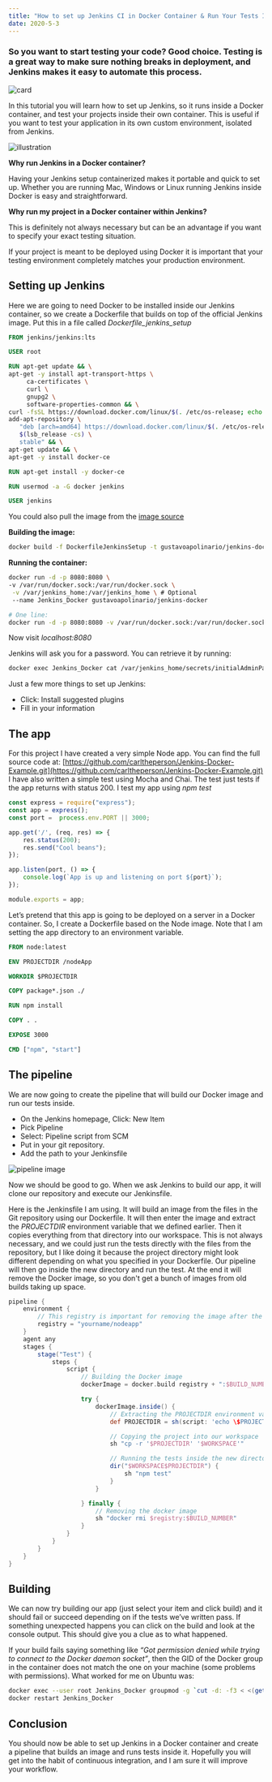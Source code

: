 ```yaml
---
title: "How to set up Jenkins CI in Docker Container & Run Your Tests Inside Their Own Container"
date: 2020-5-3
---
```


### So you want to start testing your code? Good choice. Testing is a great way to make sure nothing breaks in deployment, and Jenkins makes it easy to automate this process.

![card](/media/jenkins-in-docker-and-tests-inside-own-container/card.jpeg)

In this tutorial you will learn how to set up Jenkins, so it runs inside a Docker container, and test your projects inside their own container. This is useful if you want to test your application in its own custom environment, isolated from Jenkins.

![illustration](/media/jenkins-in-docker-and-tests-inside-own-container/illustration.jpeg)

**Why run Jenkins in a Docker container?**

Having your Jenkins setup containerized makes it portable and quick to set up. Whether you are running Mac, Windows or Linux running Jenkins inside Docker is easy and straightforward.

**Why run my project in a Docker container within Jenkins?**

This is definitely not always necessary but can be an advantage if you want to specify your exact testing situation.

If your project is meant to be deployed using Docker it is important that your testing environment completely matches your production environment.

## Setting up Jenkins

Here we are going to need Docker to be installed inside our Jenkins container, so we create a Dockerfile that builds on top of the official Jenkins image. Put this in a file called *Dockerfile_jenkins_setup*

```dockerfile
FROM jenkins/jenkins:lts

USER root

RUN apt-get update && \
apt-get -y install apt-transport-https \
     ca-certificates \
     curl \
     gnupg2 \
     software-properties-common && \
curl -fsSL https://download.docker.com/linux/$(. /etc/os-release; echo "$ID")/gpg > /tmp/dkey; apt-key add /tmp/dkey && \
add-apt-repository \
   "deb [arch=amd64] https://download.docker.com/linux/$(. /etc/os-release; echo "$ID") \
   $(lsb_release -cs) \
   stable" && \
apt-get update && \
apt-get -y install docker-ce

RUN apt-get install -y docker-ce

RUN usermod -a -G docker jenkins

USER jenkins
```

You could also pull the image from the [image source](https://hub.docker.com/r/gustavoapolinario/jenkins-docker/dockerfile?ref=hackernoon.com)

**Building the image:**

```bash
docker build -f DockerfileJenkinsSetup -t gustavoapolinario/jenkins-docker .
```

**Running the container:**

```bash
docker run -d -p 8080:8080 \ 
-v /var/run/docker.sock:/var/run/docker.sock \
 -v /var/jenkins_home:/var/jenkins_home \ # Optional
 --name Jenkins_Docker gustavoapolinario/jenkins-docker

# One line:
docker run -d -p 8080:8080 -v /var/run/docker.sock:/var/run/docker.sock -v /var/jenkins_home:/var/jenkins_home --name Jenkins_Docker gustavoapolinario/jenkins-docker
```

Now visit *localhost:8080*

Jenkins will ask you for a password. You can retrieve it by running:

```bash
docker exec Jenkins_Docker cat /var/jenkins_home/secrets/initialAdminPassword
```

Just a few more things to set up Jenkins:
 - Click: Install suggested plugins
 - Fill in your information

## The app

For this project I have created a very simple Node app. You can find the full source code at: [https://github.com/carltheperson/Jenkins-Docker-Example.git](https://github.com/carltheperson/Jenkins-Docker-Example.git)
I have also written a simple test using Mocha and Chai. The test just tests if the app returns with status 200. I test my app using *npm test*

```javascript
const express = require("express");
const app = express();
const port =  process.env.PORT || 3000;

app.get('/', (req, res) => {
    res.status(200);
    res.send("Cool beans");
});

app.listen(port, () => { 
    console.log(`App is up and listening on port ${port}`);
});

module.exports = app;
```

Let’s pretend that this app is going to be deployed on a server in a Docker container. So, I create a Dockerfile based on the Node image. Note that I am setting the app directory to an environment variable.

```dockerfile
FROM node:latest

ENV PROJECTDIR /nodeApp

WORKDIR $PROJECTDIR

COPY package*.json ./

RUN npm install

COPY . .

EXPOSE 3000

CMD ["npm", "start"]
```

## The pipeline

We are now going to create the pipeline that will build our Docker image and run our tests inside.
 - On the Jenkins homepage, Click: New Item
 - Pick Pipeline
 - Select: Pipeline script from SCM
 - Put in your git repository.
 - Add the path to your Jenkinsfile

![pipeline image](/media/jenkins-in-docker-and-tests-inside-own-container/pipeline.jpeg)

Now we should be good to go. When we ask Jenkins to build our app, it will clone our repository and execute our Jenkinsfile.

Here is the Jenkinsfile I am using. It will build an image from the files in the Git repository using our Dockerfile. It will then enter the image and extract the *PROJECTDIR* environment variable that we defined earlier. Then it copies everything from that directory into our workspace. This is not always necessary, and we could just run the tests directly with the files from the repository, but I like doing it because the project directory might look different depending on what you specified in your Dockerfile.
Our pipeline will then go inside the new directory and run the test. At the end it will remove the Docker image, so you don't get a bunch of images from old builds taking up space.

```groovy
pipeline {
    environment {
        // This registry is important for removing the image after the tests
        registry = "yourname/nodeapp"
    }
    agent any
    stages {
        stage("Test") {
            steps {
                script {
                    // Building the Docker image
                    dockerImage = docker.build registry + ":$BUILD_NUMBER"

                    try {
                        dockerImage.inside() {
                            // Extracting the PROJECTDIR environment variable from inside the container
                            def PROJECTDIR = sh(script: 'echo \$PROJECTDIR', returnStdout: true).trim()

                            // Copying the project into our workspace
                            sh "cp -r '$PROJECTDIR' '$WORKSPACE'"

                            // Running the tests inside the new directory
                            dir("$WORKSPACE$PROJECTDIR") {
                                sh "npm test"
                            }
                        }

                    } finally {
                        // Removing the docker image
                        sh "docker rmi $registry:$BUILD_NUMBER"
                    }
                }
            }
        }
    }
}
```

## Building

We can now try building our app (just select your item and click build) and it should fail or succeed depending on if the tests we’ve written pass.
If something unexpected happens you can click on the build and look at the console output. This should give you a clue as to what happened. 

If your build fails saying something like *“Got permission denied while trying to connect to the Docker daemon socket”*, then the GID of the Docker group in the container does not match the one on your machine (some problems with permissions). What worked for me on Ubuntu was:

```bash
docker exec --user root Jenkins_Docker groupmod -g `cut -d: -f3 < <(getent group docker)` docker
docker restart Jenkins_Docker
```

## Conclusion

You should now be able to set up Jenkins in a Docker container and create a pipeline that builds an image and runs tests inside it. Hopefully you will get into the habit of continuous integration, and I am sure it will improve your workflow. 